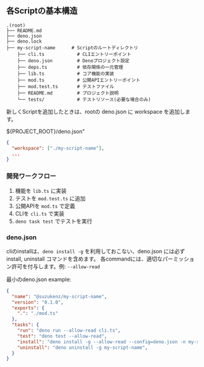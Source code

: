 ## 各Scriptの基本構造

```plaintext
.(root)
├── README.md
├── deno.json
├── deno.lock
├── my-script-name      # Scriptのルートディレクトリ
    ├── cli.ts            # CLIエントリーポイント
    ├── deno.json         # Denoプロジェクト設定
    ├── deps.ts           # 依存関係の一元管理
    ├── lib.ts            # コア機能の実装
    ├── mod.ts            # 公開APIエントリーポイント
    ├── mod.test.ts       # テストファイル
    ├── README.md         # プロジェクト説明
    └── tests/            # テストリソース(必要な場合のみ)
```

新しくScriptを追加したときは、rootの deno.json に workspace を追加します。

${PROJECT_ROOT}/deno.json"

```json
{
  "workspace": ["./my-script-name"],
  ...
}
```

### 開発ワークフロー

1. 機能を `lib.ts` に実装
2. テストを `mod.test.ts` に追加
3. 公開APIを `mod.ts` で定義
4. CLIを `cli.ts` で実装
5. `deno task test` でテストを実行

### deno.json

cliのinstallは、`deno install -g` を利用しておこない、deno.json には必ず install, uninstall コマンドを含めます。
各commandには、適切なパーミッション許可を付与します。例: `--allow-read`

最小のdeno.json example:

```json
{
  "name": "@suzukenz/my-script-name",
  "version": "0.1.0",
  "exports": {
    ".": "./mod.ts"
  },
  "tasks": {
    "run": "deno run --allow-read cli.ts", 
    "test": "deno test --allow-read",
    "install": "deno install -g --allow-read --config=deno.json -n my-script-name cli.ts",
    "uninstall": "deno uninstall -g my-script-name",
  }
}
```
